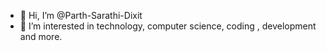 - 👋 Hi, I’m @Parth-Sarathi-Dixit
- 👀 I’m interested in technology, computer science, coding , development and more.

<!---
Parth-Sarathi-Dixit/Parth-Sarathi-Dixit is a ✨ special ✨ repository because its `README.md` (this file) appears on your GitHub profile.
You can click the Preview link to take a look at your changes.
--->
